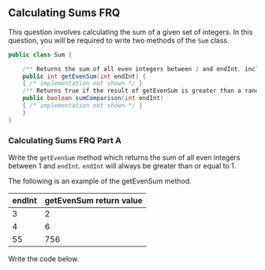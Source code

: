 ## Calculating Sums FRQ
This question involves calculating the sum of a given set of integers. In this question, you will be required to write two methods of the ``Sum`` class.

```java
public class Sum {

    /** Returns the sum of all even integers between 1 and endInt, inclusive */
    public int getEvenSum(int endInt) {
    { /* implementation not shown */ }
    /** Returns true if the result of getEvenSum is greater than a random value, otherwise returns false */
    public boolean sumComparison(int endInt) 
    { /* implementation not shown */ }
    }
}
```

### Calculating Sums FRQ Part A
Write the ``getEvenSum`` method which returns the sum of all even integers between 1 and ``endInt``. ``endInt`` will always be greater than or equal to 1. 

The following is an example of the getEvenSum method.

| endInt | getEvenSum return value |
|--------|-------------------------|
| 3      | 2                       |
| 4      | 6                       |
| 55     | 756                     |


Write the code below.
